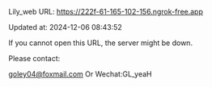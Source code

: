 Lily_web URL: https://222f-61-165-102-156.ngrok-free.app

Updated at: 2024-12-06 08:43:52

If you cannot open this URL, the server might be down.

Please contact: 

goley04@foxmail.com Or Wechat:GL_yeaH